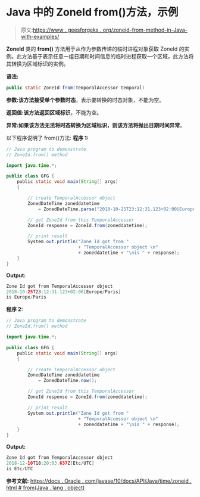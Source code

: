 # Java 中的 ZoneId from()方法，示例

> 原文:[https://www . geesforgeks . org/zoneid-from-method-in-Java-with-examples/](https://www.geeksforgeeks.org/zoneid-from-method-in-java-with-examples/)

**ZoneId** 类的 **from()** 方法用于从作为参数传递的临时进程对象获取 ZoneId 的实例。此方法基于表示任意一组日期和时间信息的临时进程获取一个区域，此方法将其转换为区域标识的实例。

**语法:**

```java
public static ZoneId from(TemporalAccessor temporal)

```

**参数:**该方法接受单个参数**时态**，表示要转换的时态对象，不能为空。

**返回值:**该方法返回**区域标识**，不能为空。

**异常:**如果该方法无法将时态转换为区域标识，则该方法将抛出**日期时间异常**。

以下程序说明了 from()方法:
**程序 1:**

```java
// Java program to demonstrate
// ZoneId.from() method

import java.time.*;

public class GFG {
    public static void main(String[] args)
    {

        // create TemporalAccessor object
        ZonedDateTime zoneddatetime
            = ZonedDateTime.parse("2018-10-25T23:12:31.123+02:00[Europe/Paris]");

        // get ZoneId from this TemporalAccessor
        ZoneId response = ZoneId.from(zoneddatetime);

        // print result
        System.out.println("Zone Id got from "
                           + "TemporalAccessor object \n"
                           + zoneddatetime + "\nis " + response);
    }
}
```

**Output:**

```java
Zone Id got from TemporalAccessor object 
2018-10-25T23:12:31.123+02:00[Europe/Paris]
is Europe/Paris

```

**程序 2:**

```java
// Java program to demonstrate
// ZoneId.from() method

import java.time.*;

public class GFG {
    public static void main(String[] args)
    {

        // create TemporalAccessor object
        ZonedDateTime zoneddatetime
            = ZonedDateTime.now();

        // get ZoneId from this TemporalAccessor
        ZoneId response = ZoneId.from(zoneddatetime);

        // print result
        System.out.println("Zone Id got from "
                           + "TemporalAccessor object \n"
                           + zoneddatetime + "\nis " + response);
    }
}
```

**Output:**

```java
Zone Id got from TemporalAccessor object 
2018-12-10T18:20:03.637Z[Etc/UTC]
is Etc/UTC

```

**参考文献:**
[https://docs . Oracle . com/javase/10/docs/API/Java/time/zoneid . html # from(Java . lang . object)](https://docs.oracle.com/javase/10/docs/api/java/time/ZoneId.html#from(java.lang.Object))